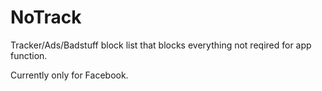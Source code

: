 # NoTrack

Tracker/Ads/Badstuff block list that blocks everything not reqired for app function.

Currently only for Facebook. 
